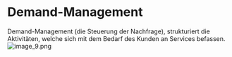 # Demand-Management

Demand-Management (die Steuerung der Nachfrage), strukturiert die Aktivitäten, welche sich mit dem Bedarf des Kunden an Services befassen.
![image_9.png](image_9.png)